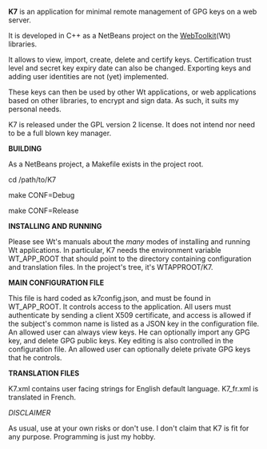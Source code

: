 **K7** is an application for minimal remote management of GPG keys on a web server.

It is developed in C++ as a NetBeans project on the [WebToolkit](https://www.webtoolkit.eu/)(Wt) libraries.

It allows to view, import, create, delete and certify keys. Certification trust level and secret key expiry date can also be changed.
Exporting keys and adding user identities are not (yet) implemented.

These keys can then be used by other Wt applications, or web applications based on other libraries, to encrypt and sign data. As such, it suits my personal needs.

K7 is released under the GPL version 2 license. It does not intend nor need to be a full blown key manager.

**BUILDING**

As a NetBeans project, a Makefile exists in the project root.

cd /path/to/K7

make CONF=Debug

make CONF=Release

**INSTALLING AND RUNNING**

Please see Wt's manuals about the *many* modes of installing and running Wt applications.
In particular, K7 needs the environment variable WT_APP_ROOT that should point to the directory containing configuration and translation files. In the project's tree, it's WTAPPROOT/K7.

**MAIN CONFIGURATION FILE**

This file is hard coded as k7config.json, and must be found in WT_APP_ROOT.
It controls access to the application. All users must authenticate by sending a client X509 certificate, and access is allowed if the subject's common name is listed as a JSON key in the configuration file.
An allowed user can always view keys. He can optionally import any GPG key, and delete GPG public keys. Key editing is also controlled in the configuration file.
An allowed user can optionally delete private GPG keys that he controls.

**TRANSLATION FILES**

K7.xml contains user facing strings for English default language. K7_fr.xml is translated in French.

*DISCLAIMER*

As usual, use at your own risks or don't use. I don't claim that K7 is fit for any purpose. Programming is just my hobby.
